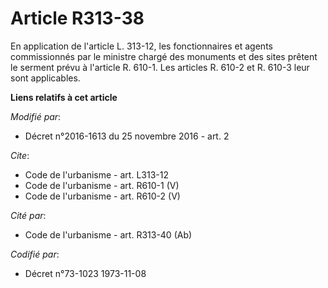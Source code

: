 # Article R313-38

En application de l'article L. 313-12, les fonctionnaires et agents commissionnés par le ministre chargé des monuments et des
sites prêtent le serment prévu à l'article R. 610-1. Les articles R. 610-2 et R. 610-3 leur sont applicables.

**Liens relatifs à cet article**

_Modifié par_:

  - Décret n°2016-1613 du 25 novembre 2016 - art. 2

_Cite_:

  - Code de l'urbanisme - art. L313-12
  - Code de l'urbanisme - art. R610-1 (V)
  - Code de l'urbanisme - art. R610-2 (V)

_Cité par_:

  - Code de l'urbanisme - art. R313-40 (Ab)

_Codifié par_:

  - Décret n°73-1023 1973-11-08
